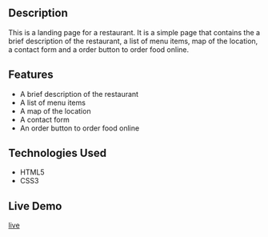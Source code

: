 ## Description
This is a landing page for a restaurant. It is a simple page that contains the a brief description of the restaurant, a list of menu items, map of the location, a contact form and a order button to order food online.

## Features


- A brief description of the restaurant
- A list of menu items
- A map of the location
- A contact form
- An order button to order food online

## Technologies Used

- HTML5
- CSS3

## Live Demo

[live](https://zeeshank261.github.io/PW-Assignment_01/)
